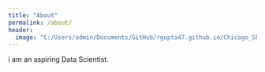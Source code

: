```yaml
---
title: "About"
permalink: /about/
header:
  image: "C:/Users/admin/Documents/GitHub/rgupta47.github.io/Chicago_Skyline.jpg"
---
```


i am an aspiring Data Scientist.